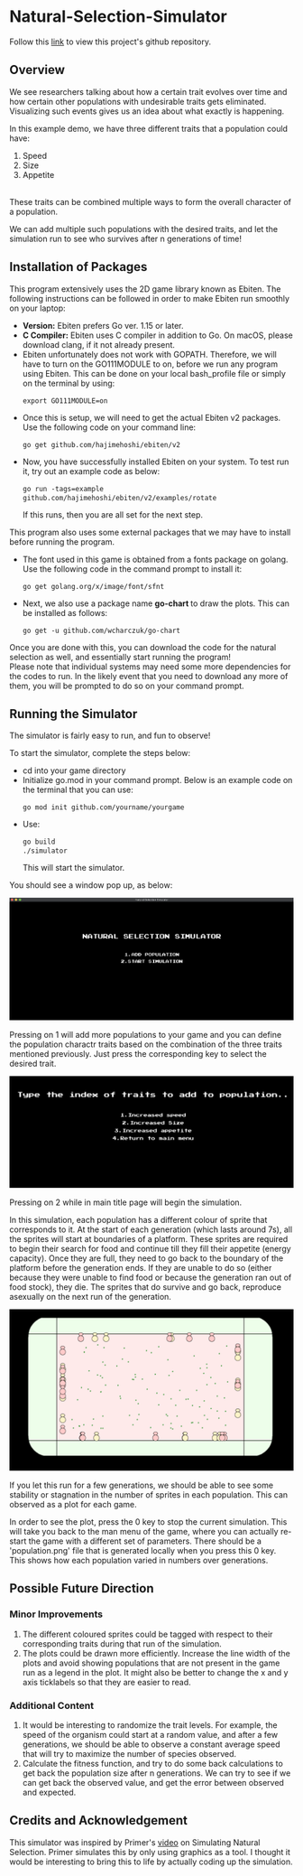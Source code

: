 # Natural-Selection-Simulator

Follow this [link](https://github.com/Mirudhula-m/Natural-Selection-Simulator/tree/main) to view this project's github repository.

## Overview

We see researchers talking about how a certain trait evolves over time and how certain other populations with undesirable traits gets eliminated. Visualizing such events gives us an idea about what exactly is happening.


In this example demo, we have three different traits that a population could have:
<ol>
	<li>Speed</li>
	<li>Size</li>
	<li>Appetite</li>
</ol><br>
These traits can be combined multiple ways to form the overall character of a population.

We can add multiple such populations with the desired traits, and let the simulation run to see who survives after n generations of time!


## Installation of Packages

This program extensively uses the 2D game library known as Ebiten. The following instructions can be followed in order to make Ebiten run smoothly on your laptop:

<ul>
<li><strong>Version:</strong> Ebiten prefers Go ver. 1.15 or later.</li>
<li><strong>C Compiler:</strong> Ebiten uses C compiler in addition to Go. On macOS, please download clang, if it not already present.</li>
<li>Ebiten unfortunately does not work with GOPATH. Therefore, we will have to turn on the GO111MODULE to on, before we run any program using Ebiten. This can be done on your local bash_profile file or simply on the terminal by using:

	export GO111MODULE=on
</li>
<li>Once this is setup, we will need to get the actual Ebiten v2 packages. Use the following code on your command line:
	
	go get github.com/hajimehoshi/ebiten/v2
</li>
<li>Now, you have successfully installed Ebiten on your system. To test run it, try out an example code as below:
	
	go run -tags=example github.com/hajimehoshi/ebiten/v2/examples/rotate
If this runs, then you are all set for the next step.
</li>
</ul>

This program also uses some external packages that we may have to install before running the program.

<ul>
<li>The font used in this game is obtained from a fonts package on golang. Use the following code in the command prompt to install it:
	
	go get golang.org/x/image/font/sfnt
</li>
<li> Next, we also use a package name <strong> go-chart </strong> to draw the plots. This can be installed as follows:
	
	go get -u github.com/wcharczuk/go-chart
</li>
</ul>

Once you are done with this, you can download the code for the natural selection as well, and essentially start running the program! <br>
Please note that individual systems may need some more dependencies for the codes to run. In the likely event that you need to download any more of them, you will be prompted to do so on your command prompt.


## Running the Simulator

The simulator is fairly easy to run, and fun to observe!

To start the simulator, complete the steps below:

<ul>
<li>cd into your game directory</li>
<li>Initialize go.mod in your command prompt. Below is an example code on the terminal that you can use:
	
	go mod init github.com/yourname/yourgame
</li>
<li>Use:
	
	go build
	./simulator
This will start the simulator.
</li>
</ul>

You should see a window pop up, as below:

 ![Title Page!](/screenshots/title.png)

Pressing on 1 will add more populations to your game and you can define the population charactr traits based on the combination of the three traits mentioned previously. Just press the corresponding key to select the desired trait.

![Add Population!](/screenshots/addpop.png)

Pressing on 2 while in main title page will begin the simulation.

In this simulation, each population has a different colour of sprite that corresponds to it. At the start of each generation (which lasts around 7s), all the sprites will start at boundaries of a platform. These sprites are required to begin their search for food and continue till they fill their appetite (energy capacity). Once they are full, they need to go back to the boundary of the platform before the generation ends. If they are unable to do so (either because they were unable to find food or because the generation ran out of food stock), they die. The sprites that do survive and go back, reproduce asexually on the next run of the generation.

![Game!](/screenshots/game.png)

If you let this run for a few generations, we should be able to see some stability or stagnation in the number of sprites in each population. This can observed as a plot for each game. 

In order to see the plot, press the 0 key to stop the current simulation. This will take you back to the man menu of the game, where you can actually re-start the game with a different set of parameters. There should be a 'population.png' file that is generated locally when you press this 0 key. This shows how each population varied in numbers over generations.

## Possible Future Direction

### Minor Improvements

<ol>
	<li>The different coloured sprites could be tagged with respect to their corresponding traits during that run of the simulation.</li>
	<li>The plots could be drawn more efficiently. Increase the line width of the plots and avoid showing populations that are not present in the game run as a legend in the plot. It might also be better to change the x and y axis ticklabels so that they are easier to read.</li>
</ol>

### Additional Content

<ol>
<li>It would be interesting to randomize the trait levels. For example, the speed of the organism could start at a random value, and after a few generations, we should be able to observe a constant average speed that will try to maximize the number of species observed.</li>
<li>Calculate the fitness function, and try to do some back calculations to get back the population size after n generations. We can try to see if we can get back the observed value, and get the error between observed and expected.</li>
</ol>

## Credits and Acknowledgement

This simulator was inspired by Primer's [video](https://www.youtube.com/watch?v=0ZGbIKd0XrM) on Simulating Natural Selection. Primer simulates this by only using graphics as a tool. I thought it would be interesting to bring this to life by actually coding up the simulation.






